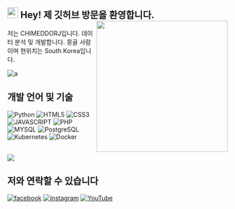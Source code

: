 <h2><img src="https://media.giphy.com/media/hvRJCLFzcasrR4ia7z/giphy.gif" width="25px"> Hey! 제 깃허브 방문을 환영합니다.
 <img align="right" src="https://scontent-ssn1-1.xx.fbcdn.net/v/t1.6435-9/201776013_998987050640964_1014377721575552453_n.jpg?_nc_cat=100&ccb=1-5&_nc_sid=174925&_nc_ohc=h9KSUrS7eJAAX_EYK1T&_nc_ht=scontent-ssn1-1.xx&oh=00_AT-N6xmZjpi3eXIuhzHsNNPS-URZY5Xq1Njyk3Nxnqcymg&oe=628E97F2" width="300"/></h2> 

<p>저는 CHIMEDDORJ입니다. 데이터 분석 및 개발합니다. 몽골 사람이며 현위치는 South Korea입니다.</p>

![a](https://user-images.githubusercontent.com/53028417/165491873-c4b53dbc-f20b-4965-94c9-190e485adf89.JPG)

<h2>개발 언어 및 기술 </h2>

![Python](https://img.shields.io/badge/Python-3776AB.svg?&style=for-the-badge&logo=Python&logoColor=white)
![HTML5](https://img.shields.io/badge/-HTML5-F05032?style=for-the-badge&logo=html5&logoColor=ffffff)
![CSS3](https://img.shields.io/badge/-CSS3-007ACC?style=for-the-badge&logo=css3)
![JAVASCRIPT](https://img.shields.io/badge/-JAVASCRIPT-%23F7DF1C?style=for-the-badge&logo=javascript&logoColor=000000&labelColor=%23F7DF1C&color=%23FFCE5A)
![PHP](https://img.shields.io/badge/PHP-3776AB.svg?&style=for-the-badge&logo=PHP&logoColor=white)
![MYSQL](https://img.shields.io/badge/MYSQL-3776AB.svg?&style=for-the-badge&logo=MYSQL&logoColor=white)
![PostgreSQL](https://img.shields.io/badge/PostgreSQL-gray.svg?&style=for-the-badge&logo=PostgreSQL&logoColor=white)
![Kubernetes](https://img.shields.io/badge/-Kubernetes-007ACC?style=for-the-badge&logo=Kubernetes&logoColor=ffffff)
![Docker](https://img.shields.io/badge/-Docker-46a2f1?style=for-the-badge&logo=docker&logoColor=ffffff)

<br/>
<img align="center" src="https://media1.giphy.com/media/13HgwGsXF0aiGY/giphy.gif" />
<br />
<h2>저와 연락할 수 있습니다 </h2>

<a href="https://www.facebook.com/chimeddorj.p">![facebook](https://img.shields.io/badge/-facebook-46a2f1?style=for-the-badge&logo=facebook&logoColor=ffffff)</a>
<a href="https://www.instagram.com/humbbbble/?hl=en">![instagram](https://img.shields.io/badge/-instagram-46a2f1?style=for-the-badge&logo=instagram&logoColor=ffffff)</a>
<a href="https://www.youtube.com/channel/UCp6k7NFx91ccB0ahUCpq3xw">![YouTube](https://img.shields.io/youtube/channel/views/UCp6k7NFx91ccB0ahUCpq3xw?&label=Youtube&logo=youtube&logoColor=red&style=for-the-badge)</a>


  

